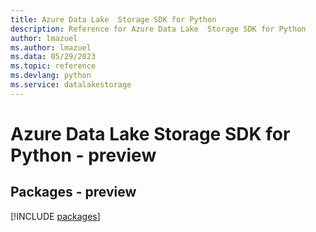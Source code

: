 ```yaml
---
title: Azure Data Lake  Storage SDK for Python
description: Reference for Azure Data Lake  Storage SDK for Python
author: lmazuel
ms.author: lmazuel
ms.data: 05/29/2023
ms.topic: reference
ms.devlang: python
ms.service: datalakestorage
---
```

# Azure Data Lake  Storage SDK for Python - preview
## Packages - preview
[!INCLUDE [packages](data-lake--storage-index.md)]